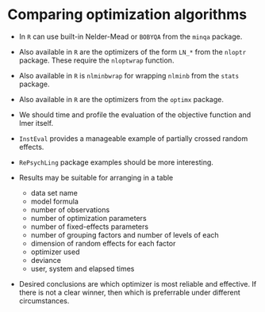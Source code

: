 # Comparing optimization algorithms

- In `R` can use built-in Nelder-Mead or `BOBYQA` from the `minqa` package.

- Also available in `R` are the optimizers of the form `LN_*` from the
	`nloptr` package.  These require the `nloptwrap` function.

- Also available in `R` is `nlminbwrap` for wrapping `nlminb` from the `stats` package.

- Also available in `R` are the optimizers from the `optimx` package.

- We should time and profile the evaluation of the objective function and lmer itself.

- `InstEval` provides a manageable example of partially crossed random effects.

- `RePsychLing` package examples should be more interesting.

- Results may be suitable for arranging in a table
    + data set name
	+ model formula
	+ number of observations
	+ number of optimization parameters
	+ number of fixed-effects parameters
	+ number of grouping factors and number of levels of each
	+ dimension of random effects for each factor
	+ optimizer used
	+ deviance
	+ user, system and elapsed times

- Desired conclusions are which optimizer is most reliable and
  effective.  If there is not a clear winner, then which is
  preferrable under different circumstances.
